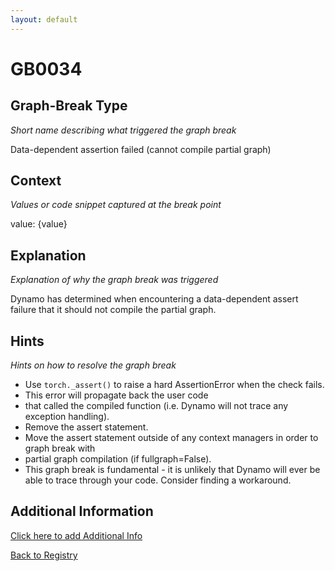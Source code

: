 ```yaml
---
layout: default
---
```

# GB0034

## Graph-Break Type
*Short name describing what triggered the graph break*

Data-dependent assertion failed (cannot compile partial graph)

## Context
*Values or code snippet captured at the break point*

value: {value}

## Explanation
*Explanation of why the graph break was triggered*

Dynamo has determined when encountering a data-dependent assert failure that it should not compile the partial graph.

## Hints
*Hints on how to resolve the graph break*

- Use `torch._assert()` to raise a hard AssertionError when the check fails. 
- This error will propagate back the user code 
- that called the compiled function (i.e. Dynamo will not trace any exception handling).
- Remove the assert statement.
- Move the assert statement outside of any context managers in order to graph break with 
- partial graph compilation (if fullgraph=False).
- This graph break is fundamental - it is unlikely that Dynamo will ever be able to trace through your code. Consider finding a workaround.


## Additional Information

<!-- ADDITIONAL INFORMATION START - Add custom information below this line -->

<!-- ADDITIONAL INFORMATION END -->


[Click here to add Additional Info](https://github.com/meta-pytorch/compile-graph-break-site/edit/main/docs/gb/gb0034.md)

[Back to Registry](../index.html)
